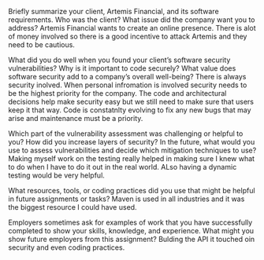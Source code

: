 Briefly summarize your client, Artemis Financial, and its software requirements. Who was the client? What issue did the company want you to address?
Artemis Financial wants to create an online presence. There is alot of money involved so there is a good incentive to attack Artemis and they need to be cautious.

What did you do well when you found your client’s software security vulnerabilities? Why is it important to code securely? What value does software security add to a company’s overall well-being?
There is always security inolved. When personal infromation is involved security needs to be the highest priority for the company. The code and architectural decisions help make security easy but we still need to make sure that users keep it that way. Code is constatnlty evolving to fix any new bugs that may arise and maintenance must be a priority.

Which part of the vulnerability assessment was challenging or helpful to you?
How did you increase layers of security? In the future, what would you use to assess vulnerabilities and decide which mitigation techniques to use?
Making myself work on the testing really helped in making sure I knew what to do when I have to do it out in the real world. ALso having a dynamic testing would be very helpful.

What resources, tools, or coding practices did you use that might be helpful in future assignments or tasks?
Maven is used in all industries and it was the biggest resource I could have used. 

Employers sometimes ask for examples of work that you have successfully completed to show your skills, knowledge, and experience. What might you show future employers from this assignment?
Bulding the API it touched oin security and even coding practices.
